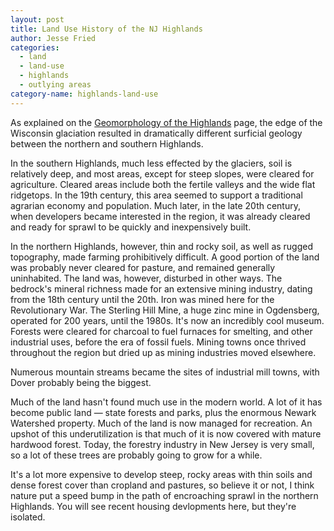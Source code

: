 ```yaml
---
layout: post
title: Land Use History of the NJ Highlands
author: Jesse Fried
categories:
  - land
  - land-use
  - highlands
  - outlying areas
category-name: highlands-land-use
---
```


As explained on the <a href="{{ site.baseurl }}/land/highlands/highlands-geomorphology.html">Geomorphology of the Highlands</a> page, the edge of the Wisconsin glaciation resulted in dramatically different surficial geology between the northern and southern Highlands.

In the southern Highlands, much less effected by the glaciers, soil is relatively deep, and most areas, except for steep slopes, were cleared for agriculture. Cleared areas include both the fertile valleys and the wide flat ridgetops. In the 19th century, this area seemed to support a traditional agrarian economy and population. Much later, in the late 20th century, when developers became interested in the region, it was already cleared and ready for sprawl to be quickly and inexpensively built.

In the northern Highlands, however, thin and rocky soil, as well as rugged topography, made farming prohibitively difficult. A good portion of the land was probably never cleared for pasture, and remained generally uninhabited. The land was, however, disturbed in other ways. The bedrock's mineral richness made for an extensive mining industry, dating from the 18th century until the 20th. Iron was mined here for the Revolutionary War. The Sterling Hill Mine, a huge zinc mine in Ogdensberg, operated for 200 years, until the 1980s. It's now an incredibly cool museum. Forests were cleared for charcoal to fuel furnaces for smelting, and other industrial uses, before the era of fossil fuels. Mining towns once thrived throughout the region but dried up as mining industries moved elsewhere.

Numerous mountain streams became the sites of industrial mill towns, with Dover probably being the biggest.

Much of the land hasn't found much use in the modern world. A lot of it has become public land — state forests and parks, plus the enormous Newark Watershed property. Much of the land is now managed for recreation. An upshot of this underutilization is that much of it is now covered with mature hardwood forest. Today, the forestry industry in New Jersey is very small, so a lot of these trees are probably going to grow for a while.

It's a lot more expensive to develop steep, rocky areas with thin soils and dense forest cover than cropland and pastures, so believe it or not, I think nature put a speed bump in the path of encroaching sprawl in the northern Highlands. You will see recent housing devlopments here, but they're isolated. 

